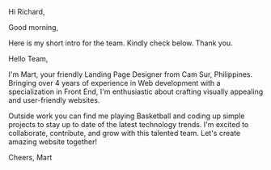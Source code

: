 Hi Richard,

Good morning,

Here is my short intro for the team. Kindly check below. Thank you.

Hello Team,

I'm Mart, your friendly Landing Page Designer from Cam Sur, Philippines. Bringing over 4 years of experience in Web development with a specialization in Front End, I'm enthusiastic about crafting visually appealing and user-friendly websites.

Outside work you can find me playing Basketball and coding up simple projects to stay up to date of the latest technology trends. I'm excited to collaborate, contribute, and grow with this talented team. Let's create amazing website together!

Cheers,
Mart